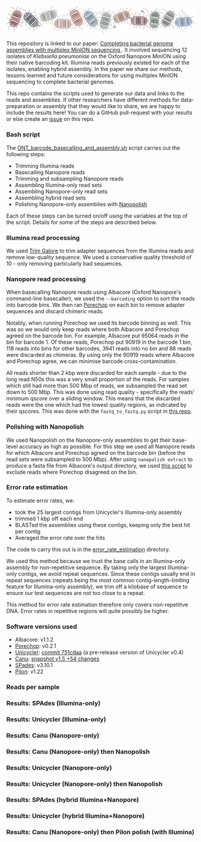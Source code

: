 <p align="center"><img src="logo.png" alt="Bacterial genome assemblies with multiplex-MinION sequencing"></p>

This repository is linked to our paper: [Completing bacterial genome assemblies with multiplex MinION sequencing
](https://sdfosidhfsidfjaosdjiodifjodifjsdof). It involved sequencing 12 isolates of _Klebsiella pneumoniae_ on the Oxford Nanopore MinION using their native barcoding kit. Illumina reads previously existed for each of the isolates, enabling hybrid assembly. In the paper we share our methods, lessons learned and future considerations for using multiplex MinION sequencing to complete bacterial genomes.

This repo contains the scripts used to generate our data and links to the reads and assemblies. If other researchers have different methods for data-preparation or assembly that they would like to share, we are happy to include the results here! You can do a GitHub pull-request with your results or else create an [issue](https://github.com/rrwick/Bacterial-genome-assemblies-with-multiplex-MinION-sequencing/issues) on this repo.


### Bash script 

The [ONT_barcode_basecalling_and_assembly.sh](ONT_barcode_basecalling_and_assembly.sh) script carries out the following steps:
* Trimming Illumina reads
* Basecalling Nanopore reads
* Trimming and subsampling Nanopore reads
* Assembling Illumina-only read sets
* Assembling Nanopore-only read sets
* Assembling hybrid read sets
* Polishing Nanopore-only assemblies with [Nanopolish](https://github.com/jts/nanopolish)

Each of these steps can be turned on/off using the variables at the top of the script. Details for some of the steps are described below.


### Illumina read processing

We used [Trim Galore](https://www.bioinformatics.babraham.ac.uk/projects/trim_galore/) to trim adapter sequences from the Illumina reads and remove low-quality sequence. We used a conservative quality threshold of 10 - only removing particularly bad sequences.


### Nanopore read processing

When basecalling Nanopore reads using Albacore (Oxford Nanopore's command-line basecaller), we used the `--barcoding` option to sort the reads into barcode bins. We then ran [Porechop](https://github.com/rrwick/Porechop) on each bin to remove adapter sequences and discard chimeric reads.

Notably, when running Porechop we used its barcode binning as well. This was so we would only keep reads where both Albacore and Porechop agreed on the barcode bin. For example, Albacore put 95064 reads in the bin for barcode 1. Of these reads, Porechop put 90919 in the barcode 1 bin, 118 reads into bins for other barcodes, 3941 reads into no bin and 86 reads were discarded as chimeras. By using only the 90919 reads where Albacore and Porechop agree, we can minimise barcode cross-contamination.

All reads shorter than 2 kbp were discarded for each sample - due to the long read N50s this was a very small proportion of the reads. For samples which still had more than 500 Mbp of reads, we subsampled the read set down to 500 Mbp. This was done using read quality - specifically the reads' minimum qscore over a sliding window. This means that the discarded reads were the one which had the lowest quality regions, as indicated by their qscores. This was done with the `fastq_to_fastq.py` script in [this repo](https://github.com/rrwick/Fast5-to-Fastq).


### Polishing with Nanopolish

We used Nanopolish on the Nanopore-only assemblies to get their base-level accuracy as high as possible. For this step we used all Nanopore reads for which Albacore and Porechop agreed on the barcode bin (before the read sets were subsampled to 500 Mbp). After using `nanopolish extract` to produce a fasta file from Albacore's output directory, we used [this script](nanopolish_read_filter.py) to exclude reads where Porechop disagreed on the bin.


### Error rate estimation

To estimate error rates, we:
* took the 25 largest contigs from Unicycler's Illumina-only assembly
* trimmed 1 kbp off each end
* BLASTed the assemblies using these contigs, keeping only the best hit per contig
* Averaged the error rate over the hits

The code to carry this out is in the [error_rate_estimation](error_rate_estimation) directory.

We used this method because we trust the base calls in an Illumina-only assembly for non-repetitive sequence. By taking only the largest Illumina-only contigs, we avoid repeat sequences. Since these contigs usually end in repeat sequences (repeats being the most common contig-length-limiting feature for Illumina-only assembly), we trim off a kilobase of sequence to ensure our test sequences are not too close to a repeat.

This method for error rate estimation therefore only covers non-repetitive DNA. Error rates in repetitive regions will quite possibly be higher.


### Software versions used

* Albacore: v1.1.2
* [Porechop](https://github.com/rrwick/Porechop): v0.2.1
* [Unicycler](https://github.com/rrwick/Unicycler): [commit 751cdaa](https://github.com/rrwick/Unicycler/tree/751cdaa28c65ffd87ec331d3424a80bc338cfbfa) (a pre-release version of Unicycler v0.4)
* [Canu](http://canu.readthedocs.io/en/latest/): [snapshot v1.5 +54 changes](https://github.com/marbl/canu/tree/f356c2c3f2eb37b53c4e7bf11e927e3fdff4d747)
* [SPades](http://cab.spbu.ru/software/spades/): v3.10.1
* [Pilon](https://github.com/broadinstitute/pilon): v1.22


### Reads per sample



### Results: SPAdes (Illumina-only)


### Results: Unicycler (Illumina-only)


### Results: Canu (Nanopore-only)


### Results: Canu (Nanopore-only) then Nanopolish


### Results: Unicycler (Nanopore-only)


### Results: Unicycler (Nanopore-only) then Nanopolish


### Results: SPAdes (hybrid Illumina+Nanopore)


### Results: Unicycler (hybrid Illumina+Nanopore)


### Results: Canu (Nanopore-only) then Pilon polish (with Illumina)

